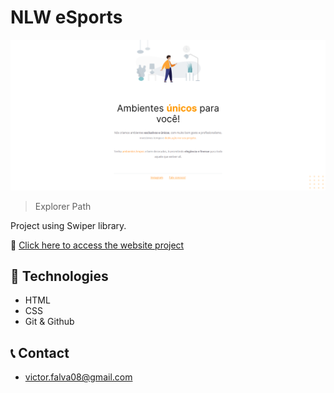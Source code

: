 # NLW eSports 

![preview](./screenshot.png)

>Explorer Path

Project using Swiper library.

🔗 [Click here to access the website project](https://victoralva08.github.io/projeto1-RS/)

## 🔧 Technologies

- HTML
- CSS 
- Git & Github

## 📞 Contact

- victor.falva08@gmail.com